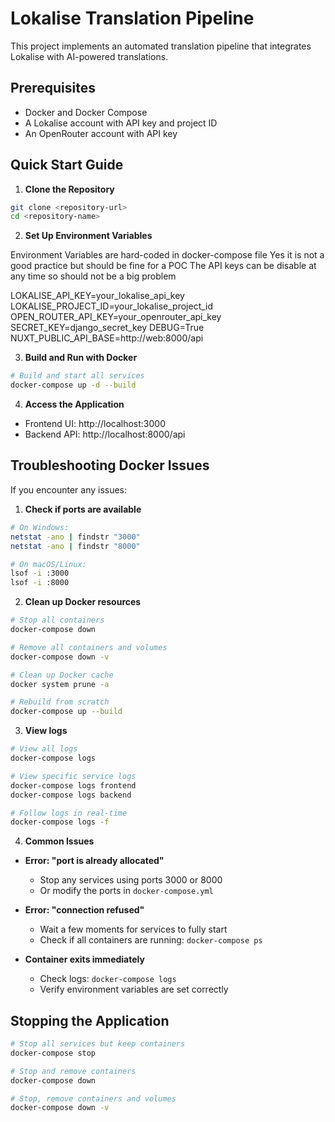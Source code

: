 # Lokalise Translation Pipeline

This project implements an automated translation pipeline that integrates Lokalise with AI-powered translations.

## Prerequisites

- Docker and Docker Compose
- A Lokalise account with API key and project ID
- An OpenRouter account with API key

## Quick Start Guide

1. **Clone the Repository**
```bash
git clone <repository-url>
cd <repository-name>
```

2. **Set Up Environment Variables**

Environment Variables are hard-coded in docker-compose file
Yes it is not a good practice but should be fine for a POC
The API keys can be disable at any time so should not be a big problem

LOKALISE_API_KEY=your_lokalise_api_key
LOKALISE_PROJECT_ID=your_lokalise_project_id
OPEN_ROUTER_API_KEY=your_openrouter_api_key
SECRET_KEY=django_secret_key
DEBUG=True
NUXT_PUBLIC_API_BASE=http://web:8000/api

3. **Build and Run with Docker**
```bash
# Build and start all services
docker-compose up -d --build
```

4. **Access the Application**
- Frontend UI: http://localhost:3000
- Backend API: http://localhost:8000/api

## Troubleshooting Docker Issues

If you encounter any issues:

1. **Check if ports are available**
```bash
# On Windows:
netstat -ano | findstr "3000"
netstat -ano | findstr "8000"

# On macOS/Linux:
lsof -i :3000
lsof -i :8000
```

2. **Clean up Docker resources**
```bash
# Stop all containers
docker-compose down

# Remove all containers and volumes
docker-compose down -v

# Clean up Docker cache
docker system prune -a

# Rebuild from scratch
docker-compose up --build
```

3. **View logs**
```bash
# View all logs
docker-compose logs

# View specific service logs
docker-compose logs frontend
docker-compose logs backend

# Follow logs in real-time
docker-compose logs -f
```

4. **Common Issues**

- **Error: "port is already allocated"**
  - Stop any services using ports 3000 or 8000
  - Or modify the ports in `docker-compose.yml`

- **Error: "connection refused"**
  - Wait a few moments for services to fully start
  - Check if all containers are running: `docker-compose ps`

- **Container exits immediately**
  - Check logs: `docker-compose logs`
  - Verify environment variables are set correctly

## Stopping the Application

```bash
# Stop all services but keep containers
docker-compose stop

# Stop and remove containers
docker-compose down

# Stop, remove containers and volumes
docker-compose down -v
``` 
